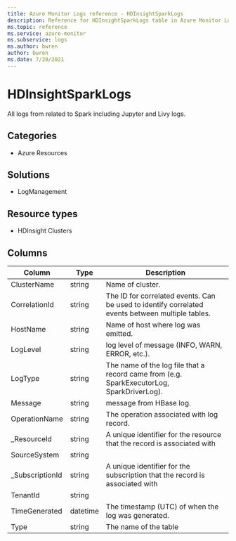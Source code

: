 ```yaml
---
title: Azure Monitor Logs reference - HDInsightSparkLogs
description: Reference for HDInsightSparkLogs table in Azure Monitor Logs.
ms.topic: reference
ms.service: azure-monitor
ms.subservice: logs
ms.author: bwren
author: bwren
ms.date: 7/20/2021
---
```


# HDInsightSparkLogs

 All logs from related to Spark including Jupyter and Livy logs.

## Categories

- Azure Resources
## Solutions

- LogManagement
## Resource types

- HDInsight Clusters




## Columns

|Column|Type|Description|
|---|---|---|
|ClusterName|string|Name of cluster.|
|CorrelationId|string|The ID for correlated events. Can be used to identify correlated events between multiple tables.|
|HostName|string|Name of host where log was emitted.|
|LogLevel|string|log level of message (INFO, WARN, ERROR, etc.).|
|LogType|string|The name of the log file that a record came from (e.g. SparkExecutorLog, SparkDriverLog).|
|Message|string|message from HBase log.|
|OperationName|string|The operation associated with log record.|
|_ResourceId|string|A unique identifier for the resource that the record is associated with|
|SourceSystem|string||
|_SubscriptionId|string|A unique identifier for the subscription that the record is associated with|
|TenantId|string||
|TimeGenerated|datetime|The timestamp (UTC) of when the log was generated.|
|Type|string|The name of the table|

